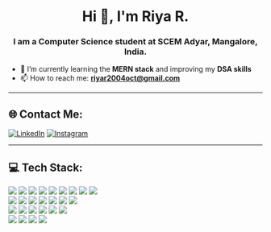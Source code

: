 <h1 align="center">Hi 👋, I'm Riya R.</h1>
<h3 align="center">I am a Computer Science student at SCEM Adyar, Mangalore, India.</h3>

- 🌱 I’m currently learning the **MERN stack** and improving my **DSA skills**  
- 📫 How to reach me: **riyar2004oct@gmail.com**

---

## 🌐 Contact Me:
<p>
  <a href="https://www.linkedin.com/" target="_blank"><img alt="LinkedIn" src="https://img.shields.io/badge/LinkedIn-blue?style=for-the-badge&logo=linkedin"></a>
  <a href="https://www.instagram.com/" target="_blank"><img alt="Instagram" src="https://img.shields.io/badge/Instagram-purple?style=for-the-badge&logo=instagram"></a>
</p>

---

## 💻 Tech Stack:
<p>
  <img src="https://img.shields.io/badge/javascript-black?style=for-the-badge&logo=javascript" />
  <img src="https://img.shields.io/badge/html-orange?style=for-the-badge&logo=html5" />
  <img src="https://img.shields.io/badge/css-blue?style=for-the-badge&logo=css3" />
  <img src="https://img.shields.io/badge/mongodb-4DB33D?style=for-the-badge&logo=mongodb&logoColor=white" />
  <img src="https://img.shields.io/badge/node.js-339933?style=for-the-badge&logo=nodedotjs&logoColor=white" />
  <img src="https://img.shields.io/badge/express.js-black?style=for-the-badge&logo=express&logoColor=white" />
  <img src="https://img.shields.io/badge/npm-red?style=for-the-badge&logo=npm" />
  <img src="https://img.shields.io/badge/git-orange?style=for-the-badge&logo=git" />
  <img src="https://img.shields.io/badge/java-red?style=for-the-badge&logo=java" />
  <br />
  <img src="https://img.shields.io/badge/c-00599C?style=for-the-badge&logo=c&logoColor=white" />
  <img src="https://img.shields.io/badge/c++-blue?style=for-the-badge&logo=cplusplus" />
  <img src="https://img.shields.io/badge/sql-4479A1?style=for-the-badge&logo=mysql&logoColor=white" />
  <img src="https://img.shields.io/badge/canva-00C4CC?style=for-the-badge&logo=canva&logoColor=white" />
  <img src="https://img.shields.io/badge/jwt-000000?style=for-the-badge&logo=jsonwebtokens&logoColor=white" />
  <img src="https://img.shields.io/badge/github pages-121013?style=for-the-badge&logo=github&logoColor=white" />
<!--   <img src="https://img.shields.io/badge/embedded c-blue?style=for-the-badge" /> -->
  <img src="https://img.shields.io/badge/render-3F3F3F?style=for-the-badge&logo=render&logoColor=white" />
<!--   <img src="https://img.shields.io/badge/c sharp-239120?style=for-the-badge&logo=c-sharp&logoColor=white" /> -->
  <br />
  <img src="https://img.shields.io/badge/vite-646CFF?style=for-the-badge&logo=vite&logoColor=white" />
  <img src="https://img.shields.io/badge/react-20232A?style=for-the-badge&logo=react&logoColor=61DAFB" />
  <img src="https://img.shields.io/badge/react router-DD0031?style=for-the-badge&logo=reactrouter" />
<!--   <img src="https://img.shields.io/badge/react hooks-61DAFB?style=for-the-badge" /> -->
  <img src="https://img.shields.io/badge/tailwind CSS-38B2AC?style=for-the-badge&logo=tailwindcss&logoColor=white" />
  <img src="https://img.shields.io/badge/netlify-00C7B7?style=for-the-badge&logo=netlify&logoColor=white" />
  <img src="https://img.shields.io/badge/figma-F24E1E?style=for-the-badge&logo=figma&logoColor=white" />
  <br />
  <img src="https://img.shields.io/badge/vercel-000?style=for-the-badge&logo=vercel&logoColor=white" />
  <img src="https://img.shields.io/badge/postman-FF6C37?style=for-the-badge&logo=postman&logoColor=white" />
  <img src="https://img.shields.io/badge/python-3670A0?style=for-the-badge&logo=python&logoColor=ffdd54" />
<!--   <img src="https://img.shields.io/badge/django-092E20?style=for-the-badge&logo=django&logoColor=white" /> -->
  <img src="https://img.shields.io/badge/bootstrap-563D7C?style=for-the-badge&logo=bootstrap&logoColor=white" />
</p>

<!--
**Riya7070/Riya7070** is a ✨ _special_ ✨ repository because its `README.md` (this file) appears on your GitHub profile.

Here are some ideas to get you started:

- 🔭 I’m currently working on ...
- 🌱 I’m currently learning ...
- 👯 I’m looking to collaborate on ...
- 🤔 I’m looking for help with ...
- 💬 Ask me about ...
- 📫 How to reach me: ...
- 😄 Pronouns: ...
- ⚡ Fun fact: ...
-->
